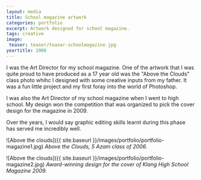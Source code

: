 ```yaml
---
layout: media
title: School magazine artwork
categories: portfolio
excerpt: Artwork designed for school magazine.
tags: creative
image:
 teaser: teaser/teaser-schoolmagazine.jpg
yeartitle: 2006
---
```


I was the Art Director for my school magazine. One of the artwork that I was quite proud to have produced as a 17 year old was the "Above the Clouds" class photo whihc I designed with some creative inputs from my father. It was a fun little project and my first foray into the world of Photoshop.

I was also the Art Director of my school magazine when I went to high school. My design won the competition that was organized to pick the cover design for the magazine in 2009.

Over the years, I would say graphic editing skills learnt during this phase has served me incredibly well.

![Above the clouds]({{ site.baseurl }}/images/portfolio/portfolio-magazine1.jpg)
*Above the Clouds, 5 Azam class of 2006.*

![Above the clouds]({{ site.baseurl }}/images/portfolio/portfolio-magazine2.jpg)
*Award-winning design for the cover of Klang High School Magazine 2009.*